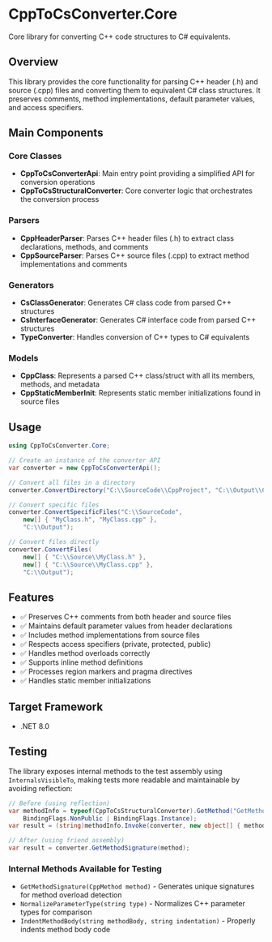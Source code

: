 # CppToCsConverter.Core

Core library for converting C++ code structures to C# equivalents.

## Overview

This library provides the core functionality for parsing C++ header (.h) and source (.cpp) files and converting them to equivalent C# class structures. It preserves comments, method implementations, default parameter values, and access specifiers.

## Main Components

### Core Classes

- **CppToCsConverterApi**: Main entry point providing a simplified API for conversion operations
- **CppToCsStructuralConverter**: Core converter logic that orchestrates the conversion process

### Parsers

- **CppHeaderParser**: Parses C++ header files (.h) to extract class declarations, methods, and comments
- **CppSourceParser**: Parses C++ source files (.cpp) to extract method implementations and comments

### Generators  

- **CsClassGenerator**: Generates C# class code from parsed C++ structures
- **CsInterfaceGenerator**: Generates C# interface code from parsed C++ structures
- **TypeConverter**: Handles conversion of C++ types to C# equivalents

### Models

- **CppClass**: Represents a parsed C++ class/struct with all its members, methods, and metadata
- **CppStaticMemberInit**: Represents static member initializations found in source files

## Usage

```csharp
using CppToCsConverter.Core;

// Create an instance of the converter API
var converter = new CppToCsConverterApi();

// Convert all files in a directory
converter.ConvertDirectory("C:\\SourceCode\\CppProject", "C:\\Output\\CsProject");

// Convert specific files
converter.ConvertSpecificFiles("C:\\SourceCode", 
    new[] { "MyClass.h", "MyClass.cpp" }, 
    "C:\\Output");

// Convert files directly
converter.ConvertFiles(
    new[] { "C:\\Source\\MyClass.h" }, 
    new[] { "C:\\Source\\MyClass.cpp" }, 
    "C:\\Output");
```

## Features

- ✅ Preserves C++ comments from both header and source files
- ✅ Maintains default parameter values from header declarations  
- ✅ Includes method implementations from source files
- ✅ Respects access specifiers (private, protected, public)
- ✅ Handles method overloads correctly
- ✅ Supports inline method definitions
- ✅ Processes region markers and pragma directives
- ✅ Handles static member initializations

## Target Framework

- .NET 8.0

## Testing

The library exposes internal methods to the test assembly using `InternalsVisibleTo`, making tests more readable and maintainable by avoiding reflection:

```csharp
// Before (using reflection)
var methodInfo = typeof(CppToCsStructuralConverter).GetMethod("GetMethodSignature", 
    BindingFlags.NonPublic | BindingFlags.Instance);
var result = (string)methodInfo.Invoke(converter, new object[] { method });

// After (using friend assembly)
var result = converter.GetMethodSignature(method);
```

### Internal Methods Available for Testing

- `GetMethodSignature(CppMethod method)` - Generates unique signatures for method overload detection
- `NormalizeParameterType(string type)` - Normalizes C++ parameter types for comparison
- `IndentMethodBody(string methodBody, string indentation)` - Properly indents method body code
